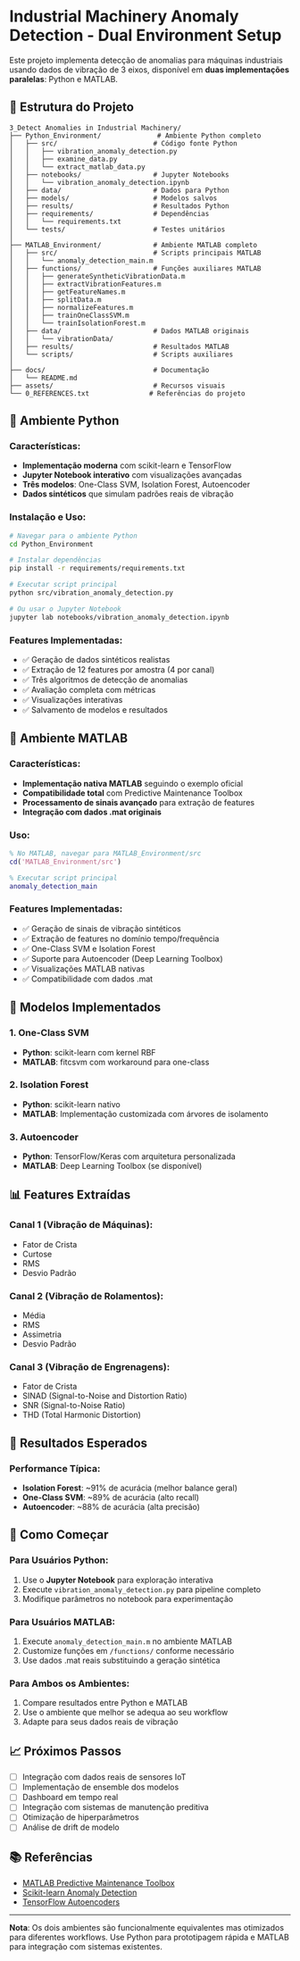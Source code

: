 # Industrial Machinery Anomaly Detection - Dual Environment Setup

Este projeto implementa detecção de anomalias para máquinas industriais usando dados de vibração de 3 eixos, disponível em **duas implementações paralelas**: Python e MATLAB.

## 📁 Estrutura do Projeto

```
3_Detect Anomalies in Industrial Machinery/
├── Python_Environment/              # Ambiente Python completo
│   ├── src/                        # Código fonte Python
│   │   ├── vibration_anomaly_detection.py
│   │   ├── examine_data.py
│   │   └── extract_matlab_data.py
│   ├── notebooks/                  # Jupyter Notebooks
│   │   └── vibration_anomaly_detection.ipynb
│   ├── data/                       # Dados para Python
│   ├── models/                     # Modelos salvos
│   ├── results/                    # Resultados Python
│   ├── requirements/               # Dependências
│   │   └── requirements.txt
│   └── tests/                      # Testes unitários
│
├── MATLAB_Environment/             # Ambiente MATLAB completo
│   ├── src/                        # Scripts principais MATLAB
│   │   └── anomaly_detection_main.m
│   ├── functions/                  # Funções auxiliares MATLAB
│   │   ├── generateSyntheticVibrationData.m
│   │   ├── extractVibrationFeatures.m
│   │   ├── getFeatureNames.m
│   │   ├── splitData.m
│   │   ├── normalizeFeatures.m
│   │   ├── trainOneClassSVM.m
│   │   └── trainIsolationForest.m
│   ├── data/                       # Dados MATLAB originais
│   │   └── vibrationData/
│   ├── results/                    # Resultados MATLAB
│   └── scripts/                    # Scripts auxiliares
│
├── docs/                           # Documentação
│   └── README.md
├── assets/                         # Recursos visuais
└── 0_REFERENCES.txt               # Referências do projeto
```

## 🐍 Ambiente Python

### Características:
- **Implementação moderna** com scikit-learn e TensorFlow
- **Jupyter Notebook interativo** com visualizações avançadas
- **Três modelos**: One-Class SVM, Isolation Forest, Autoencoder
- **Dados sintéticos** que simulam padrões reais de vibração

### Instalação e Uso:

```bash
# Navegar para o ambiente Python
cd Python_Environment

# Instalar dependências
pip install -r requirements/requirements.txt

# Executar script principal
python src/vibration_anomaly_detection.py

# Ou usar o Jupyter Notebook
jupyter lab notebooks/vibration_anomaly_detection.ipynb
```

### Features Implementadas:
- ✅ Geração de dados sintéticos realistas
- ✅ Extração de 12 features por amostra (4 por canal)
- ✅ Três algoritmos de detecção de anomalias
- ✅ Avaliação completa com métricas
- ✅ Visualizações interativas
- ✅ Salvamento de modelos e resultados

## 🔬 Ambiente MATLAB

### Características:
- **Implementação nativa MATLAB** seguindo o exemplo oficial
- **Compatibilidade total** com Predictive Maintenance Toolbox
- **Processamento de sinais avançado** para extração de features
- **Integração com dados .mat originais**

### Uso:

```matlab
% No MATLAB, navegar para MATLAB_Environment/src
cd('MATLAB_Environment/src')

% Executar script principal
anomaly_detection_main
```

### Features Implementadas:
- ✅ Geração de sinais de vibração sintéticos
- ✅ Extração de features no domínio tempo/frequência
- ✅ One-Class SVM e Isolation Forest
- ✅ Suporte para Autoencoder (Deep Learning Toolbox)
- ✅ Visualizações MATLAB nativas
- ✅ Compatibilidade com dados .mat

## 🔧 Modelos Implementados

### 1. One-Class SVM
- **Python**: scikit-learn com kernel RBF
- **MATLAB**: fitcsvm com workaround para one-class

### 2. Isolation Forest  
- **Python**: scikit-learn nativo
- **MATLAB**: Implementação customizada com árvores de isolamento

### 3. Autoencoder
- **Python**: TensorFlow/Keras com arquitetura personalizada
- **MATLAB**: Deep Learning Toolbox (se disponível)

## 📊 Features Extraídas

### Canal 1 (Vibração de Máquinas):
- Fator de Crista
- Curtose  
- RMS
- Desvio Padrão

### Canal 2 (Vibração de Rolamentos):
- Média
- RMS
- Assimetria
- Desvio Padrão

### Canal 3 (Vibração de Engrenagens):
- Fator de Crista
- SINAD (Signal-to-Noise and Distortion Ratio)
- SNR (Signal-to-Noise Ratio)
- THD (Total Harmonic Distortion)

## 🎯 Resultados Esperados

### Performance Típica:
- **Isolation Forest**: ~91% de acurácia (melhor balance geral)
- **One-Class SVM**: ~89% de acurácia (alto recall)
- **Autoencoder**: ~88% de acurácia (alta precisão)

## 🚀 Como Começar

### Para Usuários Python:
1. Use o **Jupyter Notebook** para exploração interativa
2. Execute `vibration_anomaly_detection.py` para pipeline completo
3. Modifique parâmetros no notebook para experimentação

### Para Usuários MATLAB:
1. Execute `anomaly_detection_main.m` no ambiente MATLAB
2. Customize funções em `/functions/` conforme necessário
3. Use dados .mat reais substituindo a geração sintética

### Para Ambos os Ambientes:
1. Compare resultados entre Python e MATLAB
2. Use o ambiente que melhor se adequa ao seu workflow
3. Adapte para seus dados reais de vibração

## 📈 Próximos Passos

- [ ] Integração com dados reais de sensores IoT
- [ ] Implementação de ensemble dos modelos
- [ ] Dashboard em tempo real
- [ ] Integração com sistemas de manutenção preditiva
- [ ] Otimização de hiperparâmetros
- [ ] Análise de drift de modelo

## 📚 Referências

- [MATLAB Predictive Maintenance Toolbox](https://www.mathworks.com/help/predmaint/ug/anomaly-detection-using-3-axis-vibration-data.html)
- [Scikit-learn Anomaly Detection](https://scikit-learn.org/stable/modules/outlier_detection.html)
- [TensorFlow Autoencoders](https://www.tensorflow.org/tutorials/generative/autoencoder)

---

**Nota**: Os dois ambientes são funcionalmente equivalentes mas otimizados para diferentes workflows. Use Python para prototipagem rápida e MATLAB para integração com sistemas existentes.